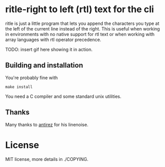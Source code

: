 ritle-right to left (rtl) text for the cli
====================================

ritle is just a little program that lets you append
the characters you type at the left of the current
line instead of the right. This is useful when working
in environments with no native support for rtl text
or when working with array languages with rtl operator
precedence.

TODO: insert gif here showing it in action.

Building and installation
-------------------------

You're probably fine with

	make install

You need a C compiler and some standard unix
utilities.

Thanks
------

Many thanks to [antirez](https://github.com/antirez)
for his linenoise.

License
=======

MIT license, more details in ./COPYING.

